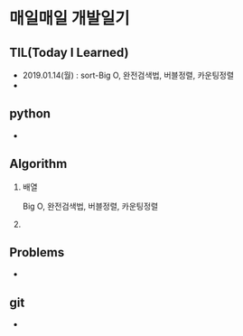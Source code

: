 # 매일매일 개발일기

## TIL(Today I Learned)

- 2019.01.14(월) : sort-Big O, 완전검색법, 버블정렬, 카운팅정렬
- 

## python

- 

## Algorithm
1. 배열

   Big O, 완전검색법, 버블정렬, 카운팅정렬

2. 

## Problems
- 

## git
- 